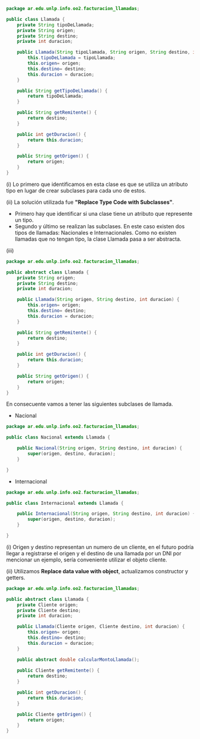 ```java
package ar.edu.unlp.info.oo2.facturacion_llamadas;

public class Llamada {
	private String tipoDeLlamada;
	private String origen;
	private String destino;
	private int duracion;

	public Llamada(String tipoLlamada, String origen, String destino, int duracion) {
		this.tipoDeLlamada = tipoLlamada;
		this.origen= origen;
		this.destino= destino;
		this.duracion = duracion;
	}

	public String getTipoDeLlamada() {
		return tipoDeLlamada;
	}

	public String getRemitente() {
		return destino;
	}

	public int getDuracion() {
		return this.duracion;
	}

	public String getOrigen() {
		return origen;
	}
}
```
(i) Lo primero que identificamos en esta clase es que se utiliza un atributo tipo en lugar de crear subclases para cada uno de estos.

(ii) La solución utilizada fue **"Replace Type Code with Subclasses"**.
- Primero hay que identificar si una clase tiene un atributo que represente un tipo.
- Segundo y último se realizan las subclases. En este caso existen dos tipos de llamadas: Nacionales e Internacionales. Como no existen llamadas que no tengan tipo, la clase Llamada pasa a ser abstracta.

(iii)
```java
package ar.edu.unlp.info.oo2.facturacion_llamadas;

public abstract class Llamada {
	private String origen;
	private String destino;
	private int duracion;

	public Llamada(String origen, String destino, int duracion) {
		this.origen= origen;
		this.destino= destino;
		this.duracion = duracion;
	}

	public String getRemitente() {
		return destino;
	}

	public int getDuracion() {
		return this.duracion;
	}

	public String getOrigen() {
		return origen;
	}
}
```
En consecuente vamos a tener las siguientes subclases de llamada.

- Nacional
```java
package ar.edu.unlp.info.oo2.facturacion_llamadas;

public class Nacional extends Llamada {

	public Nacional(String origen, String destino, int duracion) {
		super(origen, destino, duracion);
	}

}
```

- Internacional
```java
package ar.edu.unlp.info.oo2.facturacion_llamadas;

public class Internacional extends Llamada {

	public Internacional(String origen, String destino, int duracion) {
		super(origen, destino, duracion);
	}

}
```
(i) Origen y destino representan un numero de un cliente, en el futuro podría llegar a registrarse el origen y el destino de una llamada por un DNI por mencionar un ejemplo, sería conveniente utilizar el objeto cliente.

(ii) Utilizamos **Replace data value with object**, actualizamos constructor y getters.

```java
package ar.edu.unlp.info.oo2.facturacion_llamadas;

public abstract class Llamada {
    private Cliente origen;
    private Cliente destino;
    private int duracion;

    public Llamada(Cliente origen, Cliente destino, int duracion) {
        this.origen= origen;
        this.destino= destino;
        this.duracion = duracion;
    }

    public abstract double calcularMontoLlamada();
    
    public Cliente getRemitente() {
        return destino;
    }

    public int getDuracion() {
        return this.duracion;
    }

    public Cliente getOrigen() {
        return origen;
    }
} 
```
